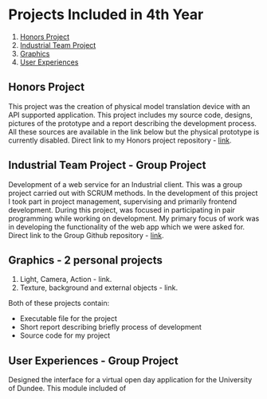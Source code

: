 # Projects Included in 4th Year
<!-- TOC -->
1. [Honors Project](#honors-project)
2. [Industrial Team Project](#industrial-team-project)
3. [Graphics](#graphics)
4. [User Experiences](#user-experiences)
<!-- /TOC -->

## Honors Project
This project was the creation of physical model translation device with an API supported application. This project includes my source code, designs, pictures of the prototype and a report describing the development process. All these sources are available in the link below but the physical prototype is currently disabled.
Direct link to my Honors project repository - [link](https://github.com/TruthgamiPC/HonorsProject).

## Industrial Team Project - Group Project
Development of a web service for an Industrial client. This was a group project carried out with SCRUM methods.
In the development of this project I took part in project management, supervising and primarily frontend development.
During this project, was focused in participating in pair programming while working on development. My primary focus of work was in developing the functionality of the web app which we were asked for.
Direct link to the Group Github repository - [link](https://github.com/jokbutkus/theo-health-industrial-project).

## Graphics - 2 personal projects
1. Light, Camera, Action - link.
2. Texture, background and external objects - link.

Both of these projects contain:
- Executable file for the project
- Short report describing briefly process of development
- Source code for my project

## User Experiences - Group Project
Designed the interface for a virtual open day application for the University of Dundee.
This module included of
